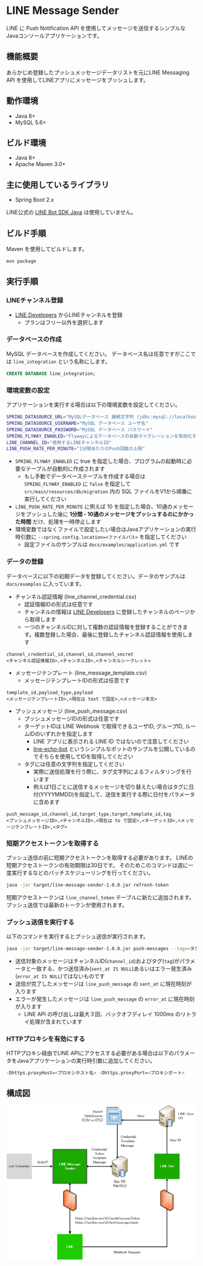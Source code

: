 # LINE Message Sender

LINE に Push Notification API を使用してメッセージを送信するシンプルなJavaコンソールアプリケーションです。

## 機能概要

あらかじめ登録したプッシュメッセージデータリストを元にLINE Messaging API を使用してLINEアプリにメッセージをプッシュします。

## 動作環境

* Java 8+
* MySQL 5.6+

## ビルド環境

* Java 8+
* Apache Maven 3.0+

## 主に使用しているライブラリ

* Spring Boot 2.x

LINE公式の [LINE Bot SDK Java](https://github.com/line/line-bot-sdk-java) は使用していません。

## ビルド手順

Maven を使用してビルドします。

```bash
mvn package
```

## 実行手順
### LINEチャンネル登録

* [LINE Developers](https://developers.line.me/) からLINEチャンネルを登録
    * プランはフリー以外を選択します

### データベースの作成

MySQL データベースを作成してください。
データベース名は任意ですがここでは `line_integration` という名称にします。

```sql
CREATE DATABASE line_integration;
```

### 環境変数の設定

アプリケーションを実行する場合は以下の環境変数を設定してください。

```bash
SPRING_DATASOURCE_URL="MySQLデータベース 接続文字列 (jdbc:mysql://localhost:3306/line_integration)"
SPRING_DATASOURCE_USERNAME="MySQL データベース ユーザ名"
SPRING_DATASOURCE_PASSWORD="MySQL データベース パスワード"
SPRING_FLYWAY_ENABLED="Flywayによるデータベースの自動マイグレーションを有効化するか (true|false)"
LINE_CHANNEL_ID="使用するLINEチャンネルID"
LINE_PUSH_RATE_PER_MINUTE="1分間あたりのPush回数の上限"
```

* `SPRING_FLYWAY_ENABLED` に true を指定した場合、プログラムの起動時に必要なテーブルが自動的に作成されます
    * もし手動でデータベーステーブルを作成する場合は `SPRING_FLYWAY_ENABLED` に `false` を指定して `src/main/resources/db/migration` 内の SQL ファイルをV1から順番に実行してください
* `LINE_PUSH_RATE_PER_MINUTE` に例えば 10 を指定した場合、10通のメッセージをプッシュした後に **1分間 - 10通のメッセージをプッシュするのにかかった時間** だけ、処理を一時停止します
* 環境変数ではなくファイルで設定したい場合はJavaアプリケーションの実行時引数に `--spring.config.location=<ファイルパス>` を指定してください
    * 設定ファイルのサンプルは `docs/examples/application.yml` です

### データの登録

データベースに以下の初期データを登録してください。データのサンプルは `docs/examples` に入っています。

* チャンネル認証情報 (line_channel_credential.csv)
    * 認証情報IDの形式は任意です
    * チャンネルの情報は [LINE Developers](https://developers.line.me/) に登録したチャンネルのページから取得します
    * 一つのチャンネルIDに対して複数の認証情報を登録することができます。複数登録した場合、最後に登録したチャンネル認証情報を使用します

```csv
channel_credential_id,channel_id,channel_secret
<チャンネル認証情報ID>,<チャンネルID>,<チャンネルシークレット>
```

* メッセージテンプレート (line_message_template.csv)
    * メッセージテンプレートIDの形式は任意です

```csv
template_id,payload_type,payload
<メッセージテンプレートID>,<現在は text で固定>,<メッセージ本文>
```

* プッシュメッセージ (line_push_message.csv)
    * プッシュメッセージIDの形式は任意です
    * ターゲットIDは LINE Webhook で取得できるユーザID, グループID, ルームIDのいずれかを指定します
        * LINE アプリに表示される LINE ID ではないので注意してください
        * [line-echo-bot](https://github.com/tdc-yamada-ya/line-echo-bot) というシンプルなボットのサンプルを公開しているのでそちらを使用してIDを取得してください
    * タグには任意の文字列を指定してください
        * 実際に送信処理を行う際に、タグ文字列によるフィルタリングを行います
        * 例えば1日ごとに送信するメッセージを切り替えたい場合はタグに日付(YYYYMMDD)を指定して、送信を実行する際に日付をパラメータに含めます

```csv
push_message_id,channel_id,target_type,target,template_id,tag
<プッシュメッセージID>,<チャンネルID>,<現在は to で固定>,<ターゲットID>,<メッセージテンプレートID>,<タグ>
```

### 短期アクセストークンを取得する

プッシュ送信の前に短期アクセストークンを取得する必要があります。
LINEの短期アクセストークンの有効期限は30日です。
そのためこのコマンドは週に一度実行するなどのバッチスケジューリングを行ってください。

```bash
java -jar target/line-message-sender-1.0.0.jar refresh-token
```

短期アクセストークンは `line_channel_token` テーブルに新たに追加されます。
プッシュ送信では最新のトークンが使用されます。

### プッシュ送信を実行する

以下のコマンドを実行するとプッシュ送信が実行されます。

```bash
java -jar target/line-message-sender-1.0.0.jar push-messages --tag=<タグ>
```

* 送信対象のメッセージはチャンネルID(`channel_id`)およびタグ(`tag`)がパラメータと一致する、かつ送信済み(`sent_at IS NULL`)あるいはエラー発生済み(`error_at IS NULL`)ではないものです
* 送信が完了したメッセージは `line_push_message` の `sent_at` に現在時刻が入ります
* エラーが発生したメッセージは `line_push_message` の `error_at` に現在時刻が入ります
    * LINE API の呼び出しは最大３回、バックオフディレイ 1000ms のリトライ処理が含まれています

### HTTPプロキシを有効にする

HTTPプロキシ経由でLINE APIにアクセスする必要がある場合は以下のパラメータをJavaアプリケーションの実行時引数に追加してください。

```bash
-Dhttps.proxyHost=<プロキシホスト名> -Dhttps.proxyPort=<プロキシポート>
```

## 構成図

![構成図](docs/resources/architecture.png)
